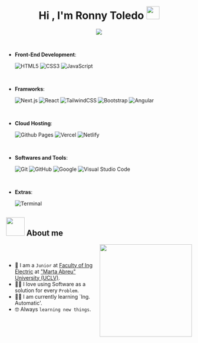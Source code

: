 <!-- <img src="https://www.facebook.com/photo/?fbid=315412657727009&set=a.109628778305399"> -->

<h1 align="center"><b>Hi , I'm Ronny Toledo </b><img src="https://media.giphy.com/media/hvRJCLFzcasrR4ia7z/giphy.gif" width="35"></h1>

<p align="center">
<img src="https://readme-typing-svg.herokuapp.com?font=Time+New+Roman&color=cyan&size=25&center=true&vCenter=true&width=600&height=100&lines=Ronny+Toledo,;Front-End+Developer,;Ing+Automatic+Student,;Love+to+learn+new+stuffs..<3">
</p>


<br>
  
    
- **Front-End Development**:

   ![HTML5](https://img.shields.io/badge/HTML5%20-%23E34F26.svg?style=for-the-badge&logo=html5&logoColor=white)
   ![CSS3](https://img.shields.io/badge/CSS%20-%231572B6.svg?style=for-the-badge&logo=css3&logoColor=white)
   ![JavaScript](https://img.shields.io/badge/JavaScript%20-%23F7DF1E.svg?style=for-the-badge&logo=javascript&logoColor=black)

<br>

- **Framworks**:

   ![Next.js](https://img.shields.io/badge/Next-%23E34F26.svg?style=for-the-badge&logo=nextjs&logoColor=white)
 ![React](https://img.shields.io/badge/React-%23054020.svg?style=for-the-badge&logo=react&logoColor=blue)
 ![TailwindCSS](https://img.shields.io/badge/TailwindCSS-%234285F4.svg?style=for-the-badge&logo=tailwind&logoColor=white)
 ![Bootstrap](https://img.shields.io/badge/Bootstrap-%23327FC7.svg?style=for-the-badge&logo=bootstrap&logoColor=white)
 ![Angular](https://img.shields.io/badge/Angular-%23327FC7.svg?style=for-the-badge&logo=angular&logoColor=white)

<br>

- **Cloud Hosting**:

    ![Github Pages](https://img.shields.io/badge/GitHub%20Pages-%23327FC7.svg?style=for-the-badge&logo=github&logoColor=white)
    ![Vercel](https://img.shields.io/badge/Vercel-%23327FC7.svg?style=for-the-badge&logo=vercel&logoColor=green)
    ![Netlify](https://img.shields.io/badge/Netlify-%23E34F26.svg?style=for-the-badge&logo=netlify&logoColor=red)
    
<br>

- **Softwares and Tools**:

    ![Git](https://img.shields.io/badge/git-%23F05033.svg?style=for-the-badge&logo=git&logoColor=white)
    ![GitHub](https://img.shields.io/badge/github-%23121011.svg?style=for-the-badge&logo=github&logoColor=white)
    ![Google](https://img.shields.io/badge/google-%234285F4.svg?style=for-the-badge&logo=google&logoColor=white)
    ![Visual Studio Code](https://img.shields.io/badge/Visual%20Studio%20Code-0078d7.svg?style=for-the-badge&logo=visual-studio-code&logoColor=white)

<br>

- **Extras**:

    ![Terminal](https://img.shields.io/badge/Terminal-%23054020?style=for-the-badge&logo=gnu-bash&logoColor=white)

</p>

	
## <picture><img src = "https://github.com/7oSkaaa/7oSkaaa/blob/main/Images/about_me.gif?raw=true" width = 50px></picture> About me

<picture> <img align="right" src="https://github.com/7oSkaaa/7oSkaaa/blob/main/Images/Right_Side.gif?raw=true" width = 250px></picture>

<br><br>

- :school: I am a `Junior` at [Faculty of Ing Electric](https://www.uclv.edu.cu/facultades/facultad-de-ingenieria-electrica) at ["Marta Abreu" University (UCLV)](https://www.uclv.edu.cu/).
- :technologist: I love using Software as a solution for every `Problem`.
- :student: I am currently learning `Ing. Automatic'.
- :nerd_face: Always `learning new things`.
<br>

